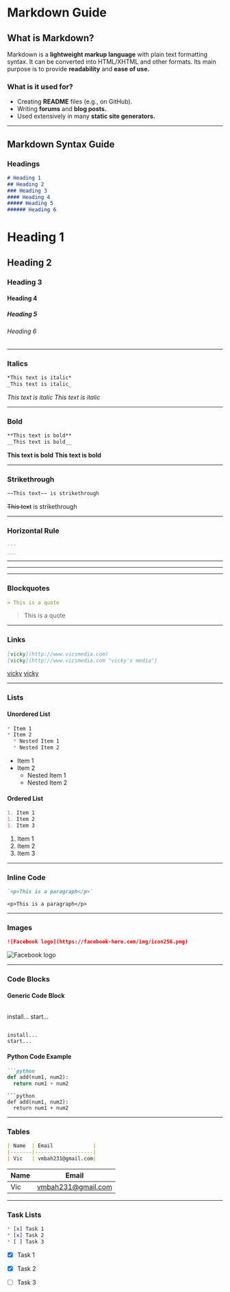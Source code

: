 # Markdown Guide

## What is Markdown?
Markdown is a **lightweight markup language** with plain text formatting syntax. It can be converted into HTML/XHTML and other formats. Its main purpose is to provide **readability** and **ease of use.**

### What is it used for?
- Creating **README** files (e.g., on GitHub).
- Writing **forums** and **blog posts.**
- Used extensively in many **static site generators.**

---

## Markdown Syntax Guide

### Headings
```markdown
# Heading 1
## Heading 2
### Heading 3
#### Heading 4
##### Heading 5
###### Heading 6
```
# Heading 1
## Heading 2
### Heading 3
#### Heading 4
##### Heading 5
###### Heading 6

---

### Italics
```markdown
*This text is italic*
_This text is italic_
```
*This text is italic*
_This text is italic_

---

### Bold
```markdown
**This text is bold**
__This text is bold__
```
**This text is bold**
__This text is bold__

---

### Strikethrough
```markdown
~~This text~~ is strikethrough
```
~~This text~~ is strikethrough

---

### Horizontal Rule
```markdown
---
___
```
---
___

---

### Blockquotes
```markdown
> This is a quote
```
> This is a quote

---

### Links
```markdown
[vicky](http://www.vicsmedia.com)
[vicky](http://www.vicsmedia.com "vicky's media")
```
[vicky](http://www.vicsmedia.com)
[vicky](http://www.vicsmedia.com "vicky's media")

---

### Lists
#### Unordered List
```markdown
* Item 1
* Item 2
  * Nested Item 1
  * Nested Item 2
```
* Item 1
* Item 2
  * Nested Item 1
  * Nested Item 2

#### Ordered List
```markdown
1. Item 1
1. Item 2
1. Item 3
```
1. Item 1
1. Item 2
1. Item 3

---

### Inline Code
```markdown
`<p>This is a paragraph</p>`
```
`<p>This is a paragraph</p>`

---

### Images
```markdown
![Facebook logo](https://facebook-here.com/img/icon256.png)
```
![Facebook logo](https://facebook-here.com/img/icon256.png)

---

### Code Blocks
#### Generic Code Block
```markdown
```
install...
start...
```
```
```
install...
start...
```

#### Python Code Example
```markdown
```python
def add(num1, num2):
  return num1 + num2
```
```
```python
def add(num1, num2):
  return num1 + num2
```

---

### Tables
```markdown
| Name  | Email             |
|-------|-------------------|
| Vic   | vmbah231@gmail.com|
```
| Name  | Email             |
|-------|-------------------|
| Vic   | vmbah231@gmail.com|

---

### Task Lists
```markdown
* [x] Task 1
* [x] Task 2
* [ ] Task 3
```
* [x] Task 1
* [x] Task 2
* [ ] Task 3

